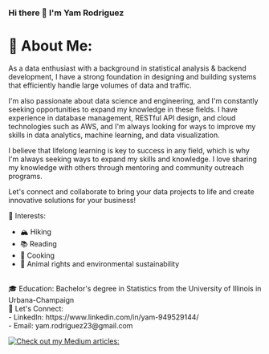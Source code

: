 ### Hi there 👋 I'm Yam Rodriguez




# 💫 About Me:

As a data enthusiast with a background in statistical analysis & backend development, I have a strong foundation in designing and building systems that efficiently handle large volumes of data and traffic. 

I'm also passionate about data science and engineering, and I'm constantly seeking opportunities to expand my knowledge in these fields. I have experience in database management, RESTful API design, and cloud technologies such as AWS, and I'm always looking for ways to improve my skills in data analytics, machine learning, and data visualization.

I believe that lifelong learning is key to success in any field, which is why I'm always seeking ways to expand my skills and knowledge. I love sharing my knowledge with others through mentoring and community outreach programs.

Let's connect and collaborate to bring your data projects to life and create innovative solutions for your business!

🌱 Interests:
- 🏔️ Hiking
- 📚 Reading
- 🍳 Cooking
- 🐾 Animal rights and environmental sustainability

<br>
🎓 Education:
Bachelor's degree in Statistics from the University of Illinois in Urbana-Champaign

<br> 
🤝 Let's Connect: 
<br>
- LinkedIn: https://www.linkedin.com/in/yam-949529144/
<br>
- Email: yam.rodriguez23@gmail.com
<br>


[![Check out my Medium articles:](https://github-readme-medium.vercel.app/?username=yam.rodriguez23)](https://medium.com/@yam.rodriguez23)

